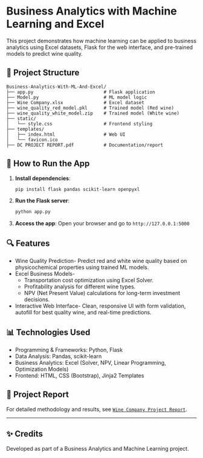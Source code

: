 
# Business Analytics with Machine Learning and Excel

This project demonstrates how machine learning can be applied to business analytics using Excel datasets, Flask for the web interface, and pre-trained models to predict wine quality.

## 📂 Project Structure

```
Business-Analytics-With-ML-And-Excel/
├── app.py                          # Flask application
├── Model.py                        # ML model logic
├── Wine Company.xlsx               # Excel dataset
├── wine_quality_red_model.pkl      # Trained model (Red wine)
├── wine_quality_white_model.zip    # Trained model (White wine)
├── static/
│   └── style.css                   # Frontend styling
├── templates/
│   ├── index.html                  # Web UI
│   └── favicon.ico
├── DC PROJECT REPORT.pdf           # Documentation/report
```

## 🚀 How to Run the App

1. **Install dependencies**:
   ```bash
   pip install flask pandas scikit-learn openpyxl
   ```

2. **Run the Flask server**:
   ```bash
   python app.py
   ```

3. **Access the app**:
   Open your browser and go to `http://127.0.0.1:5000`

## 🔍 Features

- Wine Quality Prediction-
Predict red and white wine quality based on physicochemical properties using trained ML models.
- Excel Business Models-
   - Transportation cost optimization using Excel Solver.
   - Profitability analysis for different wine types.
   - NPV (Net Present Value) calculations for long-term investment decisions.
- Interactive Web Interface-
Clean, responsive UI with form validation, autofill for best quality wine, and real-time predictions.

## 📊 Technologies Used

- Programming & Frameworks: Python, Flask
- Data Analysis: Pandas, scikit-learn
- Business Analytics: Excel (Solver, NPV, Linear Programming, Optimization Models)
- Frontend: HTML, CSS (Bootstrap), Jinja2 Templates



## 📄 Project Report

For detailed methodology and results, see [`Wine Company Project Report`]().

---

## ✨ Credits

Developed as part of a Business Analytics and Machine Learning project.
